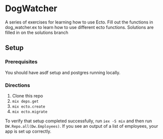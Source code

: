 # DogWatcher

A series of exercises for learning how to use Ecto. Fill out the functions in dog_watcher.ex to learn how to use different ecto functions. Solutions are filled in on the solutions branch

## Setup

### Prerequisites
You should have asdf setup and postgres running locally. 

### Directions
1. Clone this repo
2. `mix deps.get`
3. `mix ecto.create`
4. `mix ecto.migrate`

To verify that setup completed successfully, run `iex -S mix` and then run `DW.Repo.all(Dw.Employees)`. If you see an output of a list of employees, your app is set up correctly.
